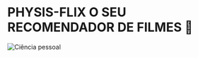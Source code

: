 # PHYSIS-FLIX O SEU RECOMENDADOR DE FILMES 🤙
![Ciência pessoal](https://media.tenor.com/CughyuQS8XIAAAAM/breakingbad-science.gif)
